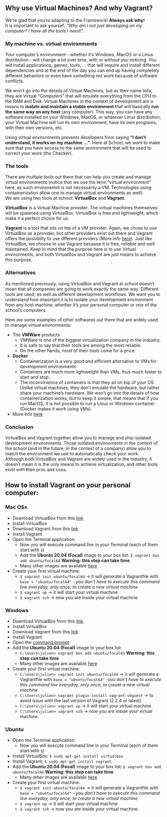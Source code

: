 <div class="gap formatted-content">
<h2>Why use Virtual Machines? And why Vagrant?</h2>

<p>We’re glad that you’re adapting to the Framework! <strong>Always ask why!</strong><br>
It is important to ask yoursef: <em>“Why am I not just developing on my computer? I have all the tools I need!”.</em></p>

<h3>My machine vs. virtual environments</h3>

<p>Your computer’s environment - whether it’s Windows, MacOS or a Linux distribution - will change a lot over time, with or without you noticing. You will install applications, games, tools, … that will require and install different dependencies and at the end of the day you can end up having completely different behaviors or even have something not work because of software conflicts.</p>

<p>We won’t go into the details of Virtual Machines, but as their name tells, they are Virtual “Computers” that will emulate everything from the CPU to the RAM and Disk. Virtual Machines in the context of development are a means to <strong>isolate and maintain a stable environment</strong> that will basically <strong>run the same way on any host</strong> (any computer). This way, you can have any software installed on your Windows, MacOS, or whatever Linux distribution; your Virtual Machine will run its own environment, have its own programs, with their own versions, etc.</p>

<p>Using virtual environments prevents developers from saying <strong>“I don’t understand, it works on my machine …”</strong>. Here at School, we want to make sure that you have access to the same environment that will be used to correct your work (the Checker).</p>

<h3>The tools</h3>

<p>There are multiple tools out there that can help you create and manage virtual environments (notice that we use the term “virtual environment” here, as such environemnt is not necessarily a VM. Technologies using containerization allow one to manage virtual environments as well).<br>
We are using two tools at school: <strong>VirtualBox</strong> and <strong>Vagrant</strong>.</p>

<p><strong>VirtualBox</strong> is a Virtual Machine provider. The virtual machines themselves will be spawned using VirtualBox. VirtualBox is free and lightweight, which make it a perfect choice for us.</p>

<p><strong>Vagrant</strong> is a tool that sits on top of a VM provider. Again, we chose to use VirtualBox as a provider, but other providers exist out there and Vagrant offers the possibilty to use dfferent providers (More info <a href="/rltoken/U-Qcq6Id_fqpHcBIm4nzaA" title="here" target="_blank">here</a>). Just like VirtualBox, we choose to use Vagrant because it is free, reliable and well maintained. Keep in mind that the purpose here is to use Virtual environments, and both VirtualBox and Vagrant are just means to achieve this purpose.</p>

<h3>Alternatives</h3>

<p>As mentioned previously, using VirtualBox and Vagrant at school doesn’t mean that all companies are going to work exactly the same way. Different tools are used, as well as different development workflows. We want you to understand how important it is to isolate your development environment from any host machine, whether it’s your personal computer or one of the school’s computers.</p>

<p>Here are some examples of other softwares out there that are widely used to manage virtual environments:</p>

<ul>
<li>The <strong>VMWare</strong> products

<ul>
<li>VMWare is one of the biggest virtualization company in the industry.</li>
<li>It is safe to say that their tools are among the most reliable.</li>
<li>On the other hands, most of their tools come for a price.</li>
</ul></li>
<li><strong>Docker</strong>

<ul>
<li>Containerization is a very good and efficient alternative to VMs for development environments</li>
<li>Containers are much more lightweight than VMs, thus much faster to start and stop.</li>
<li>The inconvinience of containers is that they sit on top of your OS. Unlike virtual machines, they don’t emulate the hardware, but rather share your machine’s hardware. We won’t go into the details of how containerization works, but to keep it simple, that means that if you run MacOS, it is not possible to run a Linux or Windows container. (Docker makes it work using VMs).</li>
</ul></li>
<li>More info <a href="https://developer.hashicorp.com/vagrant/intro/vs" title="here" target="_blank">here</a></li>
</ul>

<h3>Conclusion</h3>

<p>VirtualBox and Vagrant together allow you to manage and ship isolated development environments. Those isolated environments in the context of the school (and in the future, in the context of a company) allow you to match the environment we use to automatically check your work.<br>
Although both VirtualBox and Vagrant are widely used in the industry, it doesn’t mean it is the only means to achieve virtualization, and other tools exist with their pros and cons.</p>

<h2>How to install Vagrant on your personal computer:</h2>

<h3>Mac OSx</h3>

<ul>
<li>Download VirtualBox from this <a href="https://www.virtualbox.org/wiki/Downloads" title="link" target="_blank">link</a></li>
<li>Install VirtualBox</li>
<li>Download Vagrant from this <a href="https://developer.hashicorp.com/vagrant/downloads" title="link" target="_blank">link</a></li>
<li>Install Vagrant</li>
<li>Open the Terminal application:

<ul>
<li>Now you will execute command line in your Terminal (each of them start with <code>$</code>)</li>
<li>Add the <strong>Ubuntu 20.04 (Focal)</strong> image to your box list: <code>$ vagrant box add ubuntu/focal64</code>  <strong>Warning: this step can take time</strong></li>
<li>Many other images are available <a href="/rltoken/i2j9GY2ou1zBvZ9wUeavRw" title="here" target="_blank">here</a></li>
</ul></li>
<li>Create your first virtual machine:

<ul>
<li><code>$ vagrant init ubuntu/focal64</code> -&gt; it will generate a Vagrantfile with <code>base = "ubuntu/focal64"</code> - <em>you don’t have to execute this command line everyday, only once, to create a new virtual machine</em></li>
<li><code>$ vagrant up</code> -&gt; it will start your virtual machine </li>
<li><code>$ vagrant ssh</code> -&gt; now you are inside your virtual machine.</li>
</ul></li>
</ul>

<h3>Windows</h3>

<ul>
<li>Download VirtualBox from this <a href="https://www.virtualbox.org/wiki/Downloads" title="link" target="_blank">link</a></li>
<li>Install VirtualBox</li>
<li>Download Vagrant from this <a href="https://developer.hashicorp.com/vagrant/downloads" title="link" target="_blank">link</a></li>
<li>Install Vagrant</li>
<li>Open the <a href="https://www.lifewire.com/how-to-open-command-prompt-2618089" title="command prompt" target="_blank">command prompt</a></li>
<li>Add the <strong>Ubuntu 20.04 (Focal)</strong> image to your box list:

<ul>
<li><code>C:\Users\julien&gt; vagrant box add ubuntu/focal64</code>  <strong>Warning: this step can take time</strong></li>
<li>Many other images are available <a href="https://app.vagrantup.com/boxes/search" title="here" target="_blank">here</a> </li>
</ul></li>
<li>Create your first virtual machine:

<ul>
<li><code>C:\Users\julien&gt; vagrant init ubuntu/focal64</code> -&gt; it will generate a Vagrantfile with <code>base = "ubuntu/focal64"</code> -<em>you don’t have to execute this command line everyday, only once, to create a new virtual machine</em></li>
<li><code>C:\Users\julien&gt; vagrant plugin install vagrant-vbguest</code> -&gt; to avoid issue with the last version of Vagrant (2.2.4 or latest)</li>
<li><code>C:\Users\julien&gt; vagrant up</code> -&gt; it will start your virtual machine </li>
<li><code>C:\Users\julien&gt; vagrant ssh</code> -&gt; now you are inside your virtual machine.</li>
</ul></li>
</ul>

<h3>Ubuntu</h3>

<ul>
<li>Open the Terminal application:

<ul>
<li>Now you will execute command line in your Terminal (each of them start with <code>$</code>)</li>
</ul></li>
<li>Install VirtualBox: <code>$ sudo apt-get install virtualbox</code></li>
<li>Install Vagrant: <code>$ sudo apt-get install vagrant</code></li>
<li>Add the <strong>Ubuntu 20.04 (Focal)</strong> image to your box list: <code>$ vagrant box add ubuntu/focal64</code>  <strong>Warning: this step can take time</strong>

<ul>
<li>Many other images are available <a href="/rltoken/i2j9GY2ou1zBvZ9wUeavRw" title="here" target="_blank">here</a></li>
</ul></li>
<li>Create your first virtual machine:

<ul>
<li><code>$ vagrant init ubuntu/focal64</code> -&gt; it will generate a Vagrantfile with <code>base = "ubuntu/focal64"</code> - <em>you don’t have to execute this command line everyday, only once, to create a new virtual machine</em></li>
<li><code>$ vagrant up</code> -&gt; it will start your virtual machine</li>
<li><code>$ vagrant ssh</code> -&gt; now you are inside your virtual machine.</li>
</ul></li>
</ul>

</div>
